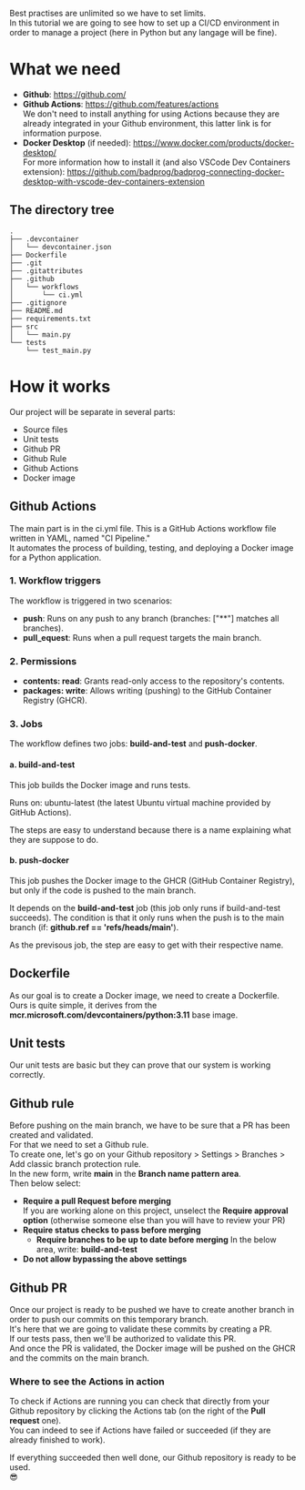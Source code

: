 Best practises are unlimited so we have to set limits.  
In this tutorial we are going to see how to set up a CI/CD environment in order to manage a project (here in Python but any langage will be fine).  

# What we need

- **Github**: https://github.com/
- **Github Actions**: https://github.com/features/actions  
We don't need to install anything for using Actions because they are already integrated in your Github environment, this latter link is for information purpose.
- **Docker Desktop** (if needed): https://www.docker.com/products/docker-desktop/  
For more information how to install it (and also VSCode Dev Containers extension): https://github.com/badprog/badprog-connecting-docker-desktop-with-vscode-dev-containers-extension

## The directory tree

```
.
├── .devcontainer
│   └── devcontainer.json
├── Dockerfile
├── .git
├── .gitattributes
├── .github
│   └── workflows
│       └── ci.yml
├── .gitignore
├── README.md
├── requirements.txt
├── src
│   └── main.py
└── tests
    └── test_main.py
```

# How it works

Our project will be separate in several parts:

- Source files
- Unit tests
- Github PR
- Github Rule
- Github Actions
- Docker image

## Github Actions

The main part is in the ci.yml file.
This is a GitHub Actions workflow file written in YAML, named "CI Pipeline."  
It automates the process of building, testing, and deploying a Docker image for a Python application.  

### 1. Workflow triggers
The workflow is triggered in two scenarios:

- **push**: Runs on any push to any branch (branches: ["**"] matches all branches).
- **pull_equest**: Runs when a pull request targets the main branch.

### 2. Permissions

- **contents: read**: Grants read-only access to the repository's contents.
- **packages: write**: Allows writing (pushing) to the GitHub Container Registry (GHCR).

### 3. Jobs
The workflow defines two jobs: **build-and-test** and **push-docker**.

#### a. build-and-test
This job builds the Docker image and runs tests.

Runs on: ubuntu-latest (the latest Ubuntu virtual machine provided by GitHub Actions).

The steps are easy to understand because there is a name explaining what they are suppose to do.

#### b. push-docker
This job pushes the Docker image to the GHCR (GitHub Container Registry), but only if the code is pushed to the main branch.

It depends on the **build-and-test** job (this job only runs if build-and-test succeeds).
The condition is that it only runs when the push is to the main branch (if: **github.ref == 'refs/heads/main'**).

As the previsous job, the step are easy to get with their respective name.

## Dockerfile
As our goal is to create a Docker image, we need to create a Dockerfile.  
Ours is quite simple, it derives from the **mcr.microsoft.com/devcontainers/python:3.11** base image.  

## Unit tests
Our unit tests are basic but they can prove that our system is working correctly.

## Github rule
Before pushing on the main branch, we have to be sure that a PR has been created and validated.  
For that we need to set a Github rule.  
To create one, let's go on your Github repository > Settings > Branches > Add classic branch protection rule.  
In the new form, write **main** in the **Branch name pattern area**.  
Then below select:
- **Require a pull Request before merging**  
  If you are working alone on this project, unselect the **Require approval option** (otherwise someone else than you will have to review your PR) 
- **Require status checks to pass before merging**
    - **Require branches to be up to date before merging**
      In the below area, write: **build-and-test**
- **Do not allow bypassing the above settings**

## Github PR
Once our project is ready to be pushed we have to create another branch in order to push our commits on this temporary branch.  
It's here that we are going to validate these commits by creating a PR.  
If our tests pass, then we'll be authorized to validate this PR.  
And once the PR is validated, the Docker image will be pushed on the GHCR and the commits on the main branch.  


### Where to see the Actions in action
To check if Actions are running you can check that directly from your Github repository by clicking the Actions tab (on the right of the **Pull request** one).  
You can indeed to see if Actions have failed or succeeded (if they are already finished to work).  
      
If everything succeeded then well done, our Github repository is ready to be used.  
😎
